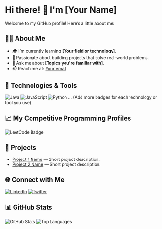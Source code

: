 # Hi there! 👋 I'm [Your Name]

Welcome to my GitHub profile! Here’s a little about me:

## 👨‍💻 About Me
- 🎓 I’m currently learning **[Your field or technology]**.
- 🌱 Passionate about building projects that solve real-world problems.
- 💬 Ask me about **[Topics you're familiar with]**.
- 📫 Reach me at: [Your email](mailto:your-email@example.com)

## 🔧 Technologies & Tools
![Java](https://img.shields.io/badge/Java-ED8B00?style=for-the-badge&logo=java&logoColor=white)
![JavaScript](https://img.shields.io/badge/JavaScript-323330?style=for-the-badge&logo=javascript&logoColor=F7DF1E)
![Python](https://img.shields.io/badge/Python-3670A0?style=for-the-badge&logo=python&logoColor=ffdd54)
... (Add more badges for each technology or tool you use)

## 📈 My Competitive Programming Profiles

![LeetCode Badge](https://img.shields.io/badge/LeetCode-richardshiawase-FFA116?style=for-the-badge&logo=LeetCode&logoColor=black)


## 🚀 Projects
- [Project 1 Name](https://github.com/username/project1) — Short project description.
- [Project 2 Name](https://github.com/username/project2) — Short project description.

## 🌐 Connect with Me
[![LinkedIn](https://img.shields.io/badge/LinkedIn-0A66C2?style=for-the-badge&logo=linkedin&logoColor=white)](https://linkedin.com/in/your-linkedin-username)
[![Twitter](https://img.shields.io/badge/Twitter-1DA1F2?style=for-the-badge&logo=twitter&logoColor=white)](https://twitter.com/your-twitter-username)

## 📊 GitHub Stats
![GitHub Stats](https://github-readme-stats.vercel.app/api?username=your-username&show_icons=true&theme=radical)
![Top Languages](https://github-readme-stats.vercel.app/api/top-langs/?username=your-username&layout=compact&theme=radical)
